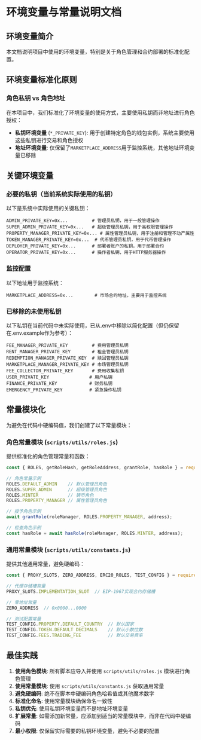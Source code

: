 # 环境变量与常量说明文档

## 环境变量简介
本文档说明项目中使用的环境变量，特别是关于角色管理和合约部署的标准化配置。

## 环境变量标准化原则

### 角色私钥 vs 角色地址
在本项目中，我们标准化了环境变量的使用方式，主要使用私钥而非地址进行角色授权：

- **私钥环境变量** (`*_PRIVATE_KEY`): 用于创建特定角色的钱包实例，系统主要使用这些私钥进行交易和角色授权
- **地址环境变量**: 仅保留了`MARKETPLACE_ADDRESS`用于监控系统，其他地址环境变量已移除

## 关键环境变量

### 必要的私钥（当前系统实际使用的私钥）
以下是系统中实际使用的关键私钥：
```
ADMIN_PRIVATE_KEY=0x...         # 管理员私钥，用于一般管理操作
SUPER_ADMIN_PRIVATE_KEY=0x...   # 超级管理员私钥，用于高权限管理操作
PROPERTY_MANAGER_PRIVATE_KEY=0x... # 属性管理员私钥，用于注册和管理不动产属性
TOKEN_MANAGER_PRIVATE_KEY=0x...  # 代币管理员私钥，用于代币管理操作
DEPLOYER_PRIVATE_KEY=0x...      # 部署者账户的私钥，用于部署合约
OPERATOR_PRIVATE_KEY=0x...      # 操作者私钥，用于HTTP服务器操作
```

### 监控配置
以下地址用于监控系统：
```
MARKETPLACE_ADDRESS=0x...        # 市场合约地址，主要用于监控系统
```

### 已移除的未使用私钥
以下私钥在当前代码中未实际使用，已从.env中移除以简化配置（但仍保留在.env.example作为参考）：
```
FEE_MANAGER_PRIVATE_KEY         # 费用管理员私钥
RENT_MANAGER_PRIVATE_KEY        # 租金管理员私钥
REDEMPTION_MANAGER_PRIVATE_KEY  # 赎回管理员私钥
MARKETPLACE_MANAGER_PRIVATE_KEY # 市场管理员私钥
FEE_COLLECTOR_PRIVATE_KEY       # 费用收集私钥
USER_PRIVATE_KEY               # 用户私钥
FINANCE_PRIVATE_KEY            # 财务私钥
EMERGENCY_PRIVATE_KEY          # 紧急操作私钥
```

## 常量模块化

为避免在代码中硬编码值，我们创建了以下常量模块：

### 角色常量模块 (`scripts/utils/roles.js`)

提供标准化的角色管理常量和函数：

```javascript
const { ROLES, getRoleHash, getRoleAddress, grantRole, hasRole } = require('./utils/roles');

// 角色常量示例
ROLES.DEFAULT_ADMIN    // 默认管理员角色
ROLES.SUPER_ADMIN      // 超级管理员角色
ROLES.MINTER           // 铸币角色
ROLES.PROPERTY_MANAGER // 属性管理员角色

// 授予角色示例
await grantRole(roleManager, ROLES.PROPERTY_MANAGER, address);

// 检查角色示例
const hasRole = await hasRole(roleManager, ROLES.MINTER, address);
```

### 通用常量模块 (`scripts/utils/constants.js`)

提供其他通用常量，避免硬编码：

```javascript
const { PROXY_SLOTS, ZERO_ADDRESS, ERC20_ROLES, TEST_CONFIG } = require('./utils/constants');

// 代理存储槽常量
PROXY_SLOTS.IMPLEMENTATION_SLOT  // EIP-1967实现合约存储槽

// 零地址常量
ZERO_ADDRESS  // 0x0000...0000

// 测试配置常量
TEST_CONFIG.PROPERTY.DEFAULT_COUNTRY  // 默认国家
TEST_CONFIG.TOKEN.DEFAULT_DECIMALS    // 默认小数位数
TEST_CONFIG.FEES.TRADING_FEE          // 默认交易费率
```

## 最佳实践

1. **使用角色模块**: 所有脚本应导入并使用 `scripts/utils/roles.js` 模块进行角色管理
2. **使用常量模块**: 使用 `scripts/utils/constants.js` 获取通用常量
3. **避免硬编码**: 绝不在脚本中硬编码角色哈希值或其他魔术数字
4. **标准化命名**: 使用常量模块确保命名一致性
5. **私钥优先**: 使用私钥环境变量而不是地址环境变量
6. **扩展常量**: 如需添加新常量，应添加到适当的常量模块中，而非在代码中硬编码
7. **最小权限**: 仅保留实际需要的私钥环境变量，避免不必要的配置 